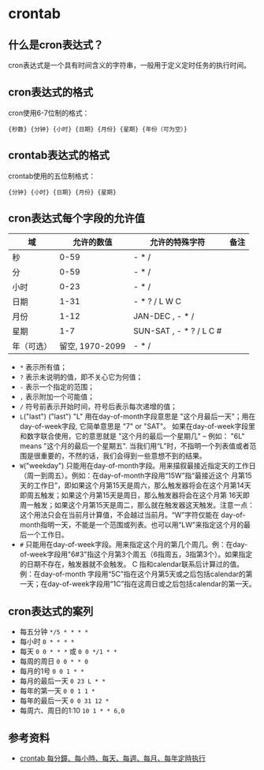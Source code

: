 # crontab

## 什么是cron表达式？

cron表达式是一个具有时间含义的字符串，一般用于定义定时任务的执行时间。

## cron表达式的格式

cron使用6-7位制的格式：

```text
{秒数} {分钟} {小时} {日期} {月份} {星期} {年份（可为空）}
```

## crontab表达式的格式

crontab使用的五位制格式：

```text
{分钟} {小时} {日期} {月份} {星期}
```

## cron表达式每个字段的允许值

| 域         | 允许的数值      | 允许的特殊字符          | 备注 |
| ---------- | --------------- | ----------------------- | ---- |
| 秒         | 0-59            | - * /                   |      |
| 分         | 0-59            | - * /                   |      |
| 小时       | 0-23            | - * /                   |      |
| 日期       | 1-31            | - * ? / L W C           |      |
| 月份       | 1-12            | JAN-DEC , - * /         |      |
| 星期       | 1-7             | SUN-SAT , - * ? / L C # |      |
| 年（可选） | 留空, 1970-2099 | - * /                   |      |

- `*` 表示所有值；
- `?` 表示未说明的值，即不关心它为何值；
- `-` 表示一个指定的范围；
- `,` 表示附加一个可能值；
- `/` 符号前表示开始时间，符号后表示每次递增的值；
- `L`("last") ("last") "L" 用在day-of-month字段意思是 "这个月最后一天"；用在 day-of-week字段, 它简单意思是 "7" or "SAT"。 如果在day-of-week字段里和数字联合使用，它的意思就是 "这个月的最后一个星期几" – 例如： "6L" means "这个月的最后一个星期五". 当我们用“L”时，不指明一个列表值或者范围是很重要的，不然的话，我们会得到一些意想不到的结果。
- `W`("weekday") 只能用在day-of-month字段。用来描叙最接近指定天的工作日（周一到周五）。例如：在day-of-month字段用“15W”指“最接近这个 月第15天的工作日”，即如果这个月第15天是周六，那么触发器将会在这个月第14天即周五触发；如果这个月第15天是周日，那么触发器将会在这个月第 16天即周一触发；如果这个月第15天是周二，那么就在触发器这天触发。注意一点：这个用法只会在当前月计算值，不会越过当前月。“W”字符仅能在 day-of-month指明一天，不能是一个范围或列表。也可以用“LW”来指定这个月的最后一个工作日。 
- `#` 只能用在day-of-week字段。用来指定这个月的第几个周几。例：在day-of-week字段用"6#3"指这个月第3个周五（6指周五，3指第3个）。如果指定的日期不存在，触发器就不会触发。 
C 指和calendar联系后计算过的值。例：在day-of-month 字段用“5C”指在这个月第5天或之后包括calendar的第一天；在day-of-week字段用“1C”指在这周日或之后包括calendar的第一天。

## cron表达式的案列

- 每五分钟  `*/5 * * * *`
- 每小时     `0 * * * *`
- 每天        `0 0 * * *` 或 `0 0 */1 * *`
- 每周的周日       `0 0 * * 0`
- 每月的1号        `0 0 1 * *`
- 每月的最后一天        `0 23 L * *`
- 每年的第一天       `0 0 1 1 *`
- 每年的最后一天       `0 0 31 12 *`
- 每周六、周日的1:10 `10 1 * * 6,0`

## 参考资料

- [crontab 每分鐘、每小時、每天、每週、每月、每年定時执行](https://www.796t.com/content/1548929169.html)
